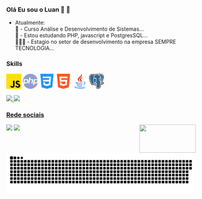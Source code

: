 ### Olá Eu sou o Luan 👋 🚀

- Atualmente:
  <br>
🔭 - Curso Análise e Desenvolvimento de Sistemas... <br>
🌱 - Estou estudando PHP, javascript e PostgresSQL... <br>
👨🏻‍💻 - Estagio no setor de desenvolvimento na empresa SEMPRE TECNOLOGIA... <br>

### Skills

<div style="display: inline_block"> 
  <img align="center"  height="40" width="40" src="img/js.png">
  <img align="center"  height="40" width="40" src="img/php.png">
  <img align="center"  height="40" width="40" src="img/css-3.png">
  <img align="center"  height="40" width="40" src="img/html-5.png">
  <img align="center"  height="40" width="40" src="img/java.png">
  <img align="center"  height="40" width="40" src="img/postgre.png">
</div> <br>

<div>
<a href="https://github.com/Luanneves1">
<img loading="lazy" height="180em" src="https://github-readme-stats.vercel.app/api/top-langs/?username=Luanneves1&layout=compact&langs_count=7&theme=transparent"/>
<img loading="lazy" height="180em" src="https://github-readme-stats.vercel.app/api?username=Luanneves1&show_icons=true&theme=transparent&include_all_commits=true&count_private=true"/>
</div>


### Rede sociais

<div> 
  
  <a href="https://www.instagram.com/luan.nevescn" target="_blank"><img src="https://img.shields.io/badge/-Instagram-%23E4405F?style=for-the-badge&logo=instagram&logoColor=white" target="_blank"></a> 
  <a href="https://www.linkedin.com/in/luan-neves-55222a217" target="_blank"><img src="https://img.shields.io/badge/-LinkedIn-%230077B5?style=for-the-badge&logo=linkedin&logoColor=white" target="_blank"></a> 
  <img align="right"  height="75" width="150" src="https://media.tenor.com/6Ja4z2BN2-gAAAAi/baby-yoda.gif">
</div>

##

![snake gif](https://github.com/Luanneves1/Luanneves1/blob/output/github-contribution-grid-snake-dark.svg)
